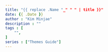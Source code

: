 ```yaml
---
title: "{{ replace .Name "_" " " | title }}"
date: {{ .Date }}
author : "Kim Minjae"
description : ""
tags : [
    "",
]
series : ["Themes Guide"]
---
```


